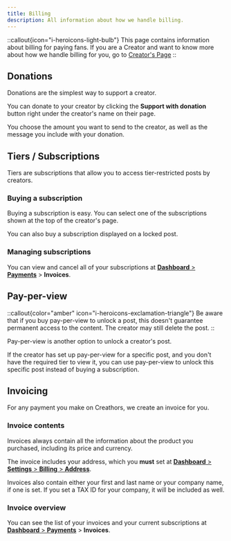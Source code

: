 ```yaml
---
title: Billing
description: All information about how we handle billing.
---
```


::callout{icon="i-heroicons-light-bulb"}
This page contains information about billing for paying fans. If you are a Creator and want to know more about how we handle billing for you, go to [Creator's Page](/creators/billing)
::

## Donations

Donations are the simplest way to support a creator.

You can donate to your creator by clicking the **Support with donation** button right under the creator's name on their page.

You choose the amount you want to send to the creator, as well as the message you include with your donation.

## Tiers / Subscriptions

Tiers are subscriptions that allow you to access tier-restricted posts by creators.

### Buying a subscription

Buying a subscription is easy. You can select one of the subscriptions shown at the top of the creator's page.

You can also buy a subscription displayed on a locked post.

### Managing subscriptions

You can view and cancel all of your subscriptions at [**Dashboard** > **Payments**](https://dashboard.creathors.com/payments) > **Invoices**.

## Pay-per-view

::callout{color="amber" icon="i-heroicons-exclamation-triangle"}
Be aware that if you buy pay-per-view to unlock a post, this doesn't guarantee permanent access to the content. The creator may still delete the post.
::

Pay-per-view is another option to unlock a creator's post.

If the creator has set up pay-per-view for a specific post, and you don't have the required tier to view it, you can use pay-per-view to unlock this specific post instead of buying a subscription.

## Invoicing

For any payment you make on Creathors, we create an invoice for you.

### Invoice contents

Invoices always contain all the information about the product you purchased, including its price and currency.

The invoice includes your address, which you **must** set at [**Dashboard** > **Settings** > **Billing** > **Address**](https://dashboard.creathors.com/settings/billing#address).

Invoices also contain either your first and last name or your company name, if one is set. If you set a TAX ID for your company, it will be included as well.

### Invoice overview

You can see the list of your invoices and your current subscriptions at [**Dashboard** > **Payments**](https://dashboard.creathors.com/payments) > **Invoices**.
